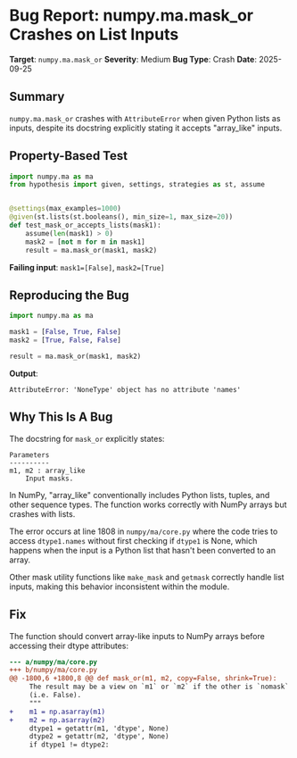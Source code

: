 # Bug Report: numpy.ma.mask_or Crashes on List Inputs

**Target**: `numpy.ma.mask_or`
**Severity**: Medium
**Bug Type**: Crash
**Date**: 2025-09-25

## Summary

`numpy.ma.mask_or` crashes with `AttributeError` when given Python lists as inputs, despite its docstring explicitly stating it accepts "array_like" inputs.

## Property-Based Test

```python
import numpy.ma as ma
from hypothesis import given, settings, strategies as st, assume


@settings(max_examples=1000)
@given(st.lists(st.booleans(), min_size=1, max_size=20))
def test_mask_or_accepts_lists(mask1):
    assume(len(mask1) > 0)
    mask2 = [not m for m in mask1]
    result = ma.mask_or(mask1, mask2)
```

**Failing input**: `mask1=[False]`, `mask2=[True]`

## Reproducing the Bug

```python
import numpy.ma as ma

mask1 = [False, True, False]
mask2 = [True, False, False]

result = ma.mask_or(mask1, mask2)
```

**Output**:
```
AttributeError: 'NoneType' object has no attribute 'names'
```

## Why This Is A Bug

The docstring for `mask_or` explicitly states:

```
Parameters
----------
m1, m2 : array_like
    Input masks.
```

In NumPy, "array_like" conventionally includes Python lists, tuples, and other sequence types. The function works correctly with NumPy arrays but crashes with lists.

The error occurs at line 1808 in `numpy/ma/core.py` where the code tries to access `dtype1.names` without first checking if `dtype1` is None, which happens when the input is a Python list that hasn't been converted to an array.

Other mask utility functions like `make_mask` and `getmask` correctly handle list inputs, making this behavior inconsistent within the module.

## Fix

The function should convert array-like inputs to NumPy arrays before accessing their dtype attributes:

```diff
--- a/numpy/ma/core.py
+++ b/numpy/ma/core.py
@@ -1800,6 +1800,8 @@ def mask_or(m1, m2, copy=False, shrink=True):
     The result may be a view on `m1` or `m2` if the other is `nomask`
     (i.e. False).
     """
+    m1 = np.asarray(m1)
+    m2 = np.asarray(m2)
     dtype1 = getattr(m1, 'dtype', None)
     dtype2 = getattr(m2, 'dtype', None)
     if dtype1 != dtype2:
```